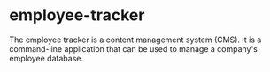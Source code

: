 # employee-tracker
The employee tracker is a content management system (CMS). It is a command-line application that can be used to manage a company's employee database.
